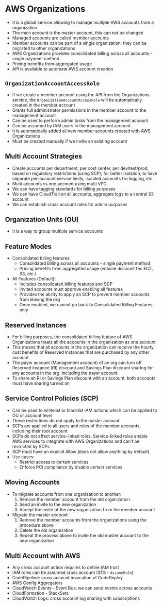 # AWS Organizations

- It is a global service allowing to manage multiple AWS accounts from a organization
- The main account is the master account, this can not be changed
- Managed accounts are called member accounts
- Member accounts can be part of a single organization, they can be migrated to other organizations
- AWS Organizations provides consolidated billing across all accounts - single payment method
- Pricing benefits from aggregated usage
- API is available to automate AWS account creation

## `OrganizationAccountAccessRole`

- If we create a member account using the API from the Organizations service, the `OrganizationAccountAccessRole` will be automatically created in the member account
- Grants full administrator permissions in the member account to the management account
- Can be used to perform admin tasks from the management account
- Can be assumed by IAM users in the management account
- It is automatically added all new member accounts created with AWS Organizations
- Must be created manually if we invite an existing account

## Multi Account Strategies

- Create accounts per department, per cost center, per dev/test/prod, based on regulatory restrictions (using SCP), for better isolation, to have separate per-account service limits, isolated accounts fro logging, etc.
- Multi accounts vs one account using multi VPC
- We can have tagging standards for billing purposes
- We can have CloudTrail on all accounts, aggregate logs to a central S3 account
- We can establish cross account roles for admin purposes

## Organization Units (OU)

- It is a way to group multiple service accounts

## Feature Modes

- Consolidated billing features:
    - Consolidated Billing across all accounts - single payment method
    - Pricing benefits from aggregated usage (volume discount fec EC2, S3, etc.)
- All Features (Default):
    - Includes consolidated billing features and SCP
    - Invited accounts must approve enabling all features
    - Provides the ability to apply an SCP to prevent member accounts from leaving the org
    - Once enabled, we cannot go back to Consolidated Billing Features only

## Reserved Instances

- For billing purposes, the consolidated billing feature of AWS Organizations treats all the accounts in the organization as one account
- This means that all accounts in the organization can receive the hourly cost benefits of Reserved Instances that are purchased by any other account
- The payer account (Management account) of an org can turn off Reserved Instance (RI) discount and Savings Plan discount sharing for any accounts in the org, including the payer account
- To share an RI or Savings Plan discount with an account, both accounts must have sharing turned on

## Service Control Policies (SCP)

- Can be used to whitelist or blacklist IAM actions which can be applied to OU or account level
- These restrictions do not apply to the master account
- SCPs are applied to all users and roles of the member accounts, including their root account
- SCPs do not affect service-linked roles. Service-linked roles enable AWS services to integrate with AWS Organizations and can't be restricted by SCPs
- SCP must have an explicit Allow (does not allow anything by default)
- Use cases:
    - Restrict access to certain services
    - Enforce PCI compliance by disable certain services

## Moving Accounts

- To migrate accounts from one organization to another:
    1. Remove the member account from the old organization
    2. Send an invite to the new organization
    3. Accept the invite of the new organization from the member account
- Migrate the master account:
    1. Remove the member accounts from the organizations using the procedure above
    2. Delete the old organization
    3. Repeat the process above to invite the old master account to the new organization

## Multi Account with AWS

- Any cross account action requires to define IAM trust
- IAM roles can be assumed cross account (STS - `AssumeRole`)
- CodePipeline: cross account invocation of CodeDeploy
- AWS Config Aggregators
- CloudWatch Events - Event Bus: we can send events across accounts
- CloudFormation - StackSets
- CloudWatch Logs: cross account log sharing with subscriptions
